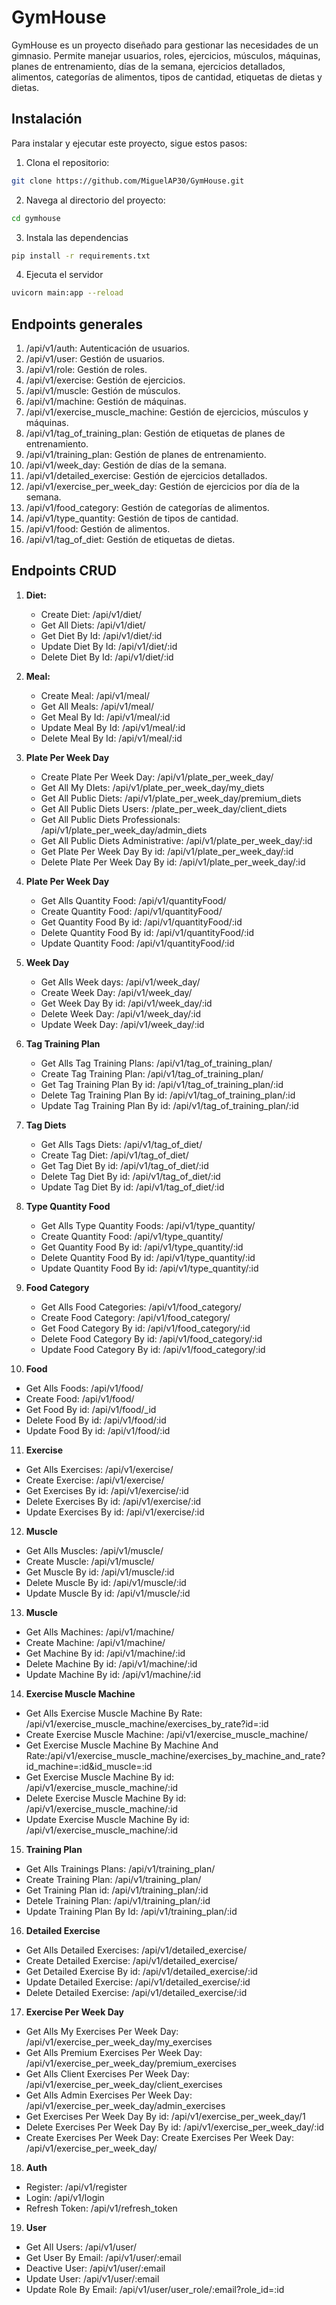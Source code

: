 # GymHouse

GymHouse es un proyecto diseñado para gestionar las necesidades de un gimnasio. Permite manejar usuarios, roles, ejercicios, músculos, máquinas, planes de entrenamiento, días de la semana, ejercicios detallados, alimentos, categorías de alimentos, tipos de cantidad, etiquetas de dietas y dietas.

## Instalación

Para instalar y ejecutar este proyecto, sigue estos pasos:

1. Clona el repositorio:
```bash
git clone https://github.com/MiguelAP30/GymHouse.git
```
2. Navega al directorio del proyecto:
```bash
cd gymhouse
```
3. Instala las dependencias 
```bash
pip install -r requirements.txt
```
4. Ejecuta el servidor
```bash
uvicorn main:app --reload
```

## Endpoints generales

  1. /api/v1/auth: Autenticación de usuarios.
  2. /api/v1/user: Gestión de usuarios.
  3. /api/v1/role: Gestión de roles.
  4. /api/v1/exercise: Gestión de ejercicios.
  5. /api/v1/muscle: Gestión de músculos.
  6. /api/v1/machine: Gestión de máquinas.
  7. /api/v1/exercise_muscle_machine: Gestión de ejercicios, músculos y máquinas.
  8. /api/v1/tag_of_training_plan: Gestión de etiquetas de planes de entrenamiento.
  9. /api/v1/training_plan: Gestión de planes de entrenamiento.
  10. /api/v1/week_day: Gestión de días de la semana.
  11. /api/v1/detailed_exercise: Gestión de ejercicios detallados.
  12. /api/v1/exercise_per_week_day: Gestión de ejercicios por día de la semana.
  13. /api/v1/food_category: Gestión de categorías de alimentos.
  14. /api/v1/type_quantity: Gestión de tipos de cantidad.
  15. /api/v1/food: Gestión de alimentos.
  16. /api/v1/tag_of_diet: Gestión de etiquetas de dietas.

## Endpoints CRUD

1. **Diet:**

   - Create Diet: /api/v1/diet/
   - Get All Diets: /api/v1/diet/
   - Get Diet By Id: /api/v1/diet/:id
   - Update Diet By Id: /api/v1/diet/:id
   - Delete Diet By Id: /api/v1/diet/:id

2. **Meal:**

   - Create Meal: /api/v1/meal/
   - Get All Meals: /api/v1/meal/
   - Get Meal By Id: /api/v1/meal/:id
   - Update Meal By Id: /api/v1/meal/:id
   - Delete Meal By Id: /api/v1/meal/:id

3. **Plate Per Week Day**

   - Create Plate Per Week Day: /api/v1/plate_per_week_day/
   - Get All My DIets: /api/v1/plate_per_week_day/my_diets
   - Get All Public Diets: /api/v1/plate_per_week_day/premium_diets
   - Get All Public Diets Users: /plate_per_week_day/client_diets
   - Get All Public Diets Professionals: /api/v1/plate_per_week_day/admin_diets
   - Get All Public Diets Administrative: /api/v1/plate_per_week_day/:id
   - Get Plate Per Week Day By id: /api/v1/plate_per_week_day/:id
   - Delete Plate Per Week Day By id: /api/v1/plate_per_week_day/:id
   
4. **Plate Per Week Day**

   - Get Alls Quantity Food: /api/v1/quantityFood/
   - Create Quantity Food: /api/v1/quantityFood/
   - Get Quantity Food By id: /api/v1/quantityFood/:id
   - Delete Quantity Food By id: /api/v1/quantityFood/:id
   - Update Quantity Food: /api/v1/quantityFood/:id

5. **Week Day**

   - Get Alls Week days: /api/v1/week_day/
   - Create Week Day: /api/v1/week_day/
   - Get Week Day By id: /api/v1/week_day/:id
   - Delete Week Day: /api/v1/week_day/:id
   - Update Week Day: /api/v1/week_day/:id

6. **Tag Training Plan**

   - Get Alls Tag Training Plans: /api/v1/tag_of_training_plan/
   - Create Tag Training Plan: /api/v1/tag_of_training_plan/
   - Get Tag Training Plan By id: /api/v1/tag_of_training_plan/:id
   - Delete Tag Training Plan By id: /api/v1/tag_of_training_plan/:id 
   - Update Tag Training Plan By id: /api/v1/tag_of_training_plan/:id

7. **Tag Diets**

   - Get Alls Tags Diets: /api/v1/tag_of_diet/
   - Create Tag Diet: /api/v1/tag_of_diet/
   - Get Tag Diet By id: /api/v1/tag_of_diet/:id
   - Delete Tag Diet By id: /api/v1/tag_of_diet/:id
   - Update Tag Diet By id: /api/v1/tag_of_diet/:id

8. **Type Quantity Food**

   - Get Alls Type Quantity Foods: /api/v1/type_quantity/
   - Create Quantity Food: /api/v1/type_quantity/
   - Get Quantity Food By id: /api/v1/type_quantity/:id
   - Delete Quantity Food By id: /api/v1/type_quantity/:id
   - Update Quantity Food By id: /api/v1/type_quantity/:id  

9. **Food Category**

   - Get Alls Food Categories: /api/v1/food_category/
   - Create Food Category: /api/v1/food_category/
   - Get Food Category By id: /api/v1/food_category/:id
   - Delete Food Category By id: /api/v1/food_category/:id
   - Update Food Category By id: /api/v1/food_category/:id

10. **Food**

   - Get Alls Foods: /api/v1/food/
   - Create Food: /api/v1/food/
   - Get Food By id: /api/v1/food/_id
   - Delete Food By id: /api/v1/food/:id
   - Update Food By id: /api/v1/food/:id

11. **Exercise**

   - Get Alls Exercises: /api/v1/exercise/
   - Create Exercise: /api/v1/exercise/
   - Get Exercises By id: /api/v1/exercise/:id
   - Delete Exercises By id: /api/v1/exercise/:id
   - Update Exercises By id: /api/v1/exercise/:id

12. **Muscle**

   - Get Alls Muscles: /api/v1/muscle/
   - Create Muscle: /api/v1/muscle/
   - Get Muscle By id: /api/v1/muscle/:id
   - Delete Muscle By id: /api/v1/muscle/:id
   - Update Muscle By id: /api/v1/muscle/:id

13. **Muscle**

   - Get Alls Machines: /api/v1/machine/
   - Create Machine: /api/v1/machine/
   - Get Machine By id: /api/v1/machine/:id
   - Delete Machine By id: /api/v1/machine/:id
   - Update Machine By id: /api/v1/machine/:id

14. **Exercise Muscle Machine**

   - Get Alls Exercise Muscle Machine By Rate: /api/v1/exercise_muscle_machine/exercises_by_rate?id=:id
   - Create Exercise Muscle Machine: /api/v1/exercise_muscle_machine/
   - Get Exercise Muscle Machine By Machine And Rate:/api/v1/exercise_muscle_machine/exercises_by_machine_and_rate?id_machine=:id&id_muscle=:id
   - Get Exercise Muscle Machine By id: /api/v1/exercise_muscle_machine/:id
   - Delete Exercise Muscle Machine By id: /api/v1/exercise_muscle_machine/:id
   - Update Exercise Muscle Machine By id: /api/v1/exercise_muscle_machine/:id

15. **Training Plan**

   - Get Alls Trainings Plans: /api/v1/training_plan/
   - Create Training Plan: /api/v1/training_plan/
   - Get Training Plan id: /api/v1/training_plan/:id
   - Detele Training Plan: /api/v1/training_plan/:id
   - Update Training Plan By Id: /api/v1/training_plan/:id

16. **Detailed Exercise**

   - Get Alls Detailed Exercises: /api/v1/detailed_exercise/
   - Create Detailed Exercise: /api/v1/detailed_exercise/
   - Get Detailed Exercise By id: /api/v1/detailed_exercise/:id
   - Update Detailed Exercise: /api/v1/detailed_exercise/:id
   - Delete Detailed Exercise: /api/v1/detailed_exercise/:id

17. **Exercise Per Week Day**

   - Get Alls My Exercises Per Week Day: /api/v1/exercise_per_week_day/my_exercises
   - Get Alls Premium Exercises Per Week Day: /api/v1/exercise_per_week_day/premium_exercises
   - Get Alls Client Exercises Per Week Day: /api/v1/exercise_per_week_day/client_exercises
   - Get Alls Admin Exercises Per Week Day: /api/v1/exercise_per_week_day/admin_exercises
   - Get Exercises Per Week Day By id: /api/v1/exercise_per_week_day/1
   - Delete Exercises Per Week Day By id: /api/v1/exercise_per_week_day/:id
   - Create Exercises Per Week Day: Create Exercises Per Week Day: /api/v1/exercise_per_week_day/

18. **Auth**

   - Register: /api/v1/register
   - Login: /api/v1/login
   - Refresh Token: /api/v1/refresh_token

19. **User**

   - Get All Users: /api/v1/user/
   - Get User By Email: /api/v1/user/:email
   - Deactive User: /api/v1/user/:email
   - Update User: /api/v1/user/:email
   - Update Role By Email: /api/v1/user/user_role/:email?role_id=:id